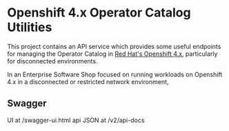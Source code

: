 # Openshift 4.x Operator Catalog Utilities

This project contains an API service which provides some useful endpoints for managing the Operator Catalog in [Red Hat's Openshift 4.x](https://www.openshift.com/), particularly for disconnected environments. 

In an Enterprise Software Shop focused on running workloads on Openshift 4.x in a disconnected or restricted network environment, 

## Swagger
UI at /swagger-ui.html
api JSON at /v2/api-docs


